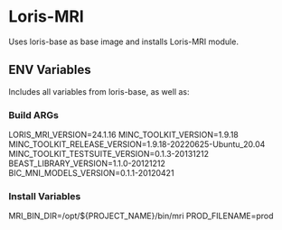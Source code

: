# Loris-MRI

Uses loris-base as base image and installs Loris-MRI module.

## ENV Variables

Includes all variables from loris-base, as well as:


### Build ARGs

LORIS_MRI_VERSION=24.1.16
MINC_TOOLKIT_VERSION=1.9.18
MINC_TOOLKIT_RELEASE_VERSION=1.9.18-20220625-Ubuntu_20.04
MINC_TOOLKIT_TESTSUITE_VERSION=0.1.3-20131212
BEAST_LIBRARY_VERSION=1.1.0-20121212
BIC_MNI_MODELS_VERSION=0.1.1-20120421

### Install Variables

MRI_BIN_DIR=/opt/${PROJECT_NAME}/bin/mri
PROD_FILENAME=prod